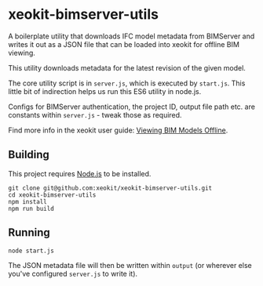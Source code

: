 # xeokit-bimserver-utils

A boilerplate utility that downloads IFC model metadata from BIMServer and writes it out as a JSON file that can be loaded into xeokit for offline BIM viewing.

This utility downloads metadata for the latest revision of the given model.

The core utility script is in ````server.js````, which is executed by ````start.js````. This little bit of indirection helps us run this ES6 utility in node.js.

Configs for BIMServer authentication, the project ID, output file path etc. are constants within ````server.js```` - tweak those as required.

Find more info in the xeokit user guide: [Viewing BIM Models Offline](https://github.com/xeokit/xeokit-sdk/wiki/Viewing-BIM-Models-Offline).

## Building

This project requires [Node.js](https://nodejs.org/en/download/) to be installed.

````
git clone git@github.com:xeokit/xeokit-bimserver-utils.git
cd xeokit-bimserver-utils
npm install
npm run build
````

## Running

````
node start.js
````

The JSON metadata file will then be written within ````output```` (or wherever else you've configured ````server.js```` to write it).

